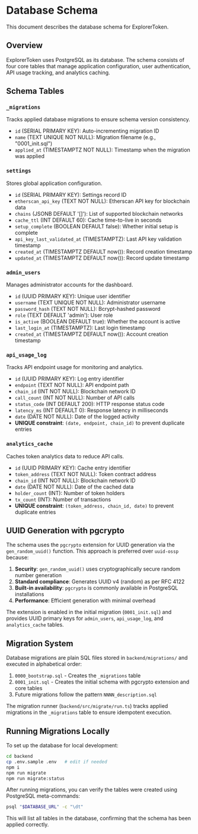 # Database Schema

This document describes the database schema for ExplorerToken.

## Overview

ExplorerToken uses PostgreSQL as its database. The schema consists of four core tables that manage application configuration, user authentication, API usage tracking, and analytics caching.

## Schema Tables

### `_migrations`

Tracks applied database migrations to ensure schema version consistency.

- `id` (SERIAL PRIMARY KEY): Auto-incrementing migration ID
- `name` (TEXT UNIQUE NOT NULL): Migration filename (e.g., "0001_init.sql")
- `applied_at` (TIMESTAMPTZ NOT NULL): Timestamp when the migration was applied

### `settings`

Stores global application configuration.

- `id` (SERIAL PRIMARY KEY): Settings record ID
- `etherscan_api_key` (TEXT NOT NULL): Etherscan API key for blockchain data
- `chains` (JSONB DEFAULT '[]'): List of supported blockchain networks
- `cache_ttl` (INT DEFAULT 60): Cache time-to-live in seconds
- `setup_complete` (BOOLEAN DEFAULT false): Whether initial setup is complete
- `api_key_last_validated_at` (TIMESTAMPTZ): Last API key validation timestamp
- `created_at` (TIMESTAMPTZ DEFAULT now()): Record creation timestamp
- `updated_at` (TIMESTAMPTZ DEFAULT now()): Record update timestamp

### `admin_users`

Manages administrator accounts for the dashboard.

- `id` (UUID PRIMARY KEY): Unique user identifier
- `username` (TEXT UNIQUE NOT NULL): Administrator username
- `password_hash` (TEXT NOT NULL): Bcrypt-hashed password
- `role` (TEXT DEFAULT 'admin'): User role
- `is_active` (BOOLEAN DEFAULT true): Whether the account is active
- `last_login_at` (TIMESTAMPTZ): Last login timestamp
- `created_at` (TIMESTAMPTZ DEFAULT now()): Account creation timestamp

### `api_usage_log`

Tracks API endpoint usage for monitoring and analytics.

- `id` (UUID PRIMARY KEY): Log entry identifier
- `endpoint` (TEXT NOT NULL): API endpoint path
- `chain_id` (INT NOT NULL): Blockchain network ID
- `call_count` (INT NOT NULL): Number of API calls
- `status_code` (INT DEFAULT 200): HTTP response status code
- `latency_ms` (INT DEFAULT 0): Response latency in milliseconds
- `date` (DATE NOT NULL): Date of the logged activity
- **UNIQUE constraint**: `(date, endpoint, chain_id)` to prevent duplicate entries

### `analytics_cache`

Caches token analytics data to reduce API calls.

- `id` (UUID PRIMARY KEY): Cache entry identifier
- `token_address` (TEXT NOT NULL): Token contract address
- `chain_id` (INT NOT NULL): Blockchain network ID
- `date` (DATE NOT NULL): Date of the cached data
- `holder_count` (INT): Number of token holders
- `tx_count` (INT): Number of transactions
- **UNIQUE constraint**: `(token_address, chain_id, date)` to prevent duplicate entries

## UUID Generation with pgcrypto

The schema uses the `pgcrypto` extension for UUID generation via the `gen_random_uuid()` function. This approach is preferred over `uuid-ossp` because:

1. **Security**: `gen_random_uuid()` uses cryptographically secure random number generation
2. **Standard compliance**: Generates UUID v4 (random) as per RFC 4122
3. **Built-in availability**: `pgcrypto` is commonly available in PostgreSQL installations
4. **Performance**: Efficient generation with minimal overhead

The extension is enabled in the initial migration (`0001_init.sql`) and provides UUID primary keys for `admin_users`, `api_usage_log`, and `analytics_cache` tables.

## Migration System

Database migrations are plain SQL files stored in `backend/migrations/` and executed in alphabetical order:

1. `0000_bootstrap.sql` - Creates the `_migrations` table
2. `0001_init.sql` - Creates the initial schema with pgcrypto extension and core tables
3. Future migrations follow the pattern `NNNN_description.sql`

The migration runner (`backend/src/migrate/run.ts`) tracks applied migrations in the `_migrations` table to ensure idempotent execution.

## Running Migrations Locally

To set up the database for local development:

```bash
cd backend
cp .env.sample .env   # edit if needed
npm i
npm run migrate
npm run migrate:status
```

After running migrations, you can verify the tables were created using PostgreSQL meta-commands:

```bash
psql "$DATABASE_URL" -c "\dt"
```

This will list all tables in the database, confirming that the schema has been applied correctly.

